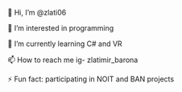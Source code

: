👋 Hi, I’m @zlati06

👀 I’m interested in programming

🌱 I’m currently learning C# and VR

📫 How to reach me ig- zlatimir_barona

⚡ Fun fact: participating in NOIT and BAN projects
